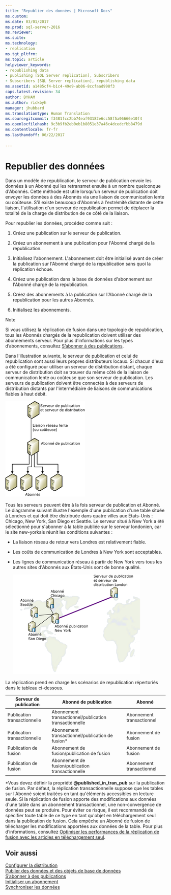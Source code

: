 ```yaml
---
title: "Republier des données | Microsoft Docs"
ms.custom: 
ms.date: 03/01/2017
ms.prod: sql-server-2016
ms.reviewer: 
ms.suite: 
ms.technology:
- replication
ms.tgt_pltfrm: 
ms.topic: article
helpviewer_keywords:
- republishing data
- publishing [SQL Server replication], Subscribers
- Subscribers [SQL Server replication], republishing data
ms.assetid: a1485cf4-b1c4-49e9-ab06-8ccfaad998f3
caps.latest.revision: 34
author: BYHAM
ms.author: rickbyh
manager: jhubbard
ms.translationtype: Human Translation
ms.sourcegitcommit: f3481fcc2bb74eaf93182e6cc58f5a06666e10f4
ms.openlocfilehash: 9c3b9fb2eb0eb1b8051e37a46c4dcedcfbb8479d
ms.contentlocale: fr-fr
ms.lasthandoff: 06/22/2017

---
```

# <a name="republish-data"></a>Republier des données
  Dans un modèle de republication, le serveur de publication envoie les données à un Abonné qui les retransmet ensuite à un nombre quelconque d'Abonnés. Cette méthode est utile lorsqu'un serveur de publication doit envoyer les données à des Abonnés via une liaison de communication lente ou coûteuse. S'il existe beaucoup d'Abonnés à l'extrémité distante de cette liaison, l'utilisation d'un serveur de republication permet de déplacer la totalité de la charge de distribution de ce côté de la liaison.  
  
 Pour republier les données, procédez comme suit :  
  
1.  Créez une publication sur le serveur de publication.  
  
2.  Créez un abonnement à une publication pour l'Abonné chargé de la republication.  
  
3.  Initialisez l'abonnement. L'abonnement doit être initialisé avant de créer la publication sur l'Abonné chargé de la republication sans quoi la réplication échoue.  
  
4.  Créez une publication dans la base de données d'abonnement sur l'Abonné chargé de la republication.  
  
5.  Créez des abonnements à la publication sur l'Abonné chargé de la republication pour les autres Abonnés.  
  
6.  Initialisez les abonnements.  
  
> [!NOTE]  
>  Si vous utilisez la réplication de fusion dans une topologie de republication, tous les Abonnés chargés de la republication doivent utiliser des abonnements serveur. Pour plus d’informations sur les types d’abonnements, consultez [S’abonner à des publications](../../relational-databases/replication/subscribe-to-publications.md).  
  
 Dans l'illustration suivante, le serveur de publication et celui de republication sont aussi leurs propres distributeurs locaux. Si chacun d'eux a été configuré pour utiliser un serveur de distribution distant, chaque serveur de distribution doit se trouver du même côté de la liaison de communication lente ou coûteuse que son serveur de publication. Les serveurs de publication doivent être connectés à des serveurs de distribution distants par l'intermédiaire de liaisons de communications fiables à haut débit.  
  
 ![Republishing data](../../relational-databases/replication/media/repl-06a.gif "Republishing data")  
  
 Tous les serveurs peuvent être à la fois serveur de publication et Abonné. Le diagramme suivant illustre l'exemple d'une publication d'une table située à Londres et qui doit être distribuée dans quatre villes aux États-Unis : Chicago, New York, San Diego et Seattle. Le serveur situé à New York a été sélectionné pour s'abonner à la table publiée sur le serveur londonien, car le site new-yorkais réunit les conditions suivantes :  
  
-   La liaison réseau de retour vers Londres est relativement fiable.  
  
-   Les coûts de communication de Londres à New York sont acceptables.  
  
-   Les lignes de communication réseau à partir de New York vers tous les autres sites d'Abonnés aux États-Unis sont de bonne qualité.  
  
     ![Republication de données vers des emplacements dispersés](../../relational-databases/replication/media/repl-06.gif "Republication de données vers des emplacements dispersés")  
  
 La réplication prend en charge les scénarios de republication répertoriés dans le tableau ci-dessous.  
  
|Serveur de publication|Abonné de publication|Abonné|  
|---------------|---------------------------|----------------|  
|Publication transactionnelle|Abonnement transactionnel/publication transactionnelle|Abonnement transactionnel|  
|Publication transactionnelle|Abonnement transactionnel/publication de fusion*|Abonnement de fusion|  
|Publication de fusion|Abonnement de fusion/publication de fusion|Abonnement de fusion|  
|Publication de fusion|Abonnement de fusion/publication transactionnelle|Abonnement transactionnel|  
  
 \*Vous devez définir la propriété **@published_in_tran_pub** sur la publication de fusion. Par défaut, la réplication transactionnelle suppose que les tables sur l'Abonné soient traitées en tant qu'éléments accessibles en lecture seule. Si la réplication de fusion apporte des modifications aux données d'une table dans un abonnement transactionnel, une non-convergence de données peut se produire. Pour éviter ce risque, il est recommandé de spécifier toute table de ce type en tant qu'objet en téléchargement seul dans la publication de fusion. Cela empêche un Abonné de fusion de télécharger les modifications apportées aux données de la table. Pour plus d’informations, consultez [Optimiser les performances de la réplication de fusion avec les articles en téléchargement seul](../../relational-databases/replication/merge/optimize-merge-replication-performance-with-download-only-articles.md).  
  
## <a name="see-also"></a>Voir aussi  
 [Configurer la distribution](../../relational-databases/replication/configure-distribution.md)   
 [Publier des données et des objets de base de données](../../relational-databases/replication/publish/publish-data-and-database-objects.md)   
 [S’abonner à des publications](../../relational-databases/replication/subscribe-to-publications.md)   
 [Initialiser un abonnement](../../relational-databases/replication/initialize-a-subscription.md)   
 [Synchroniser les données](../../relational-databases/replication/synchronize-data.md)  
  
  
